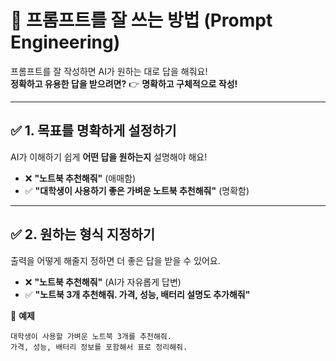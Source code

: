 # 🚀 프롬프트를 잘 쓰는 방법 (Prompt Engineering)

프롬프트를 잘 작성하면 AI가 원하는 대로 답을 해줘요!  
**정확하고 유용한 답을 받으려면?** 👉 **명확하고 구체적으로 작성!**  

---

## ✅ 1. 목표를 명확하게 설정하기
AI가 이해하기 쉽게 **어떤 답을 원하는지** 설명해야 해요!  

- ❌ **"노트북 추천해줘"** (애매함)  
- ✅ **"대학생이 사용하기 좋은 가벼운 노트북 추천해줘"** (명확함)  

---

## ✅ 2. 원하는 형식 지정하기
출력을 어떻게 해줄지 정하면 더 좋은 답을 받을 수 있어요.  

- ❌ **"노트북 추천해줘"** (AI가 자유롭게 답변)  
- ✅ **"노트북 3개 추천해줘. 가격, 성능, 배터리 설명도 추가해줘"**  

📌 **예제**
```plaintext
대학생이 사용할 가벼운 노트북 3개를 추천해줘.  
가격, 성능, 배터리 정보를 포함해서 표로 정리해줘.

